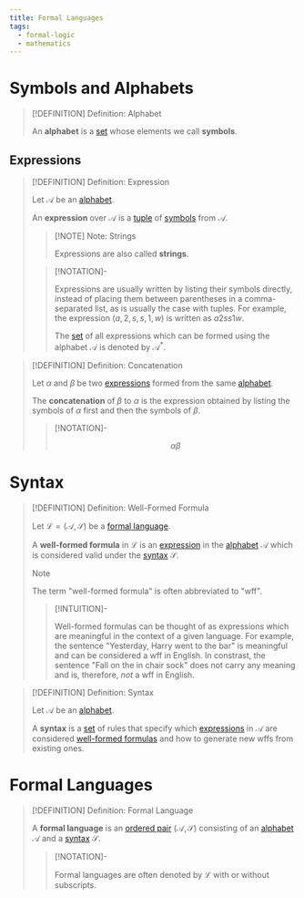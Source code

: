 ```yaml
---
title: Formal Languages
tags:
  - formal-logic
  - mathematics
---
```


# Symbols and Alphabets

>[!DEFINITION] Definition: Alphabet
>
>An **alphabet** is a [set](../../Set%20Theory/index.md) whose elements we call **symbols**.
>

## Expressions

>[!DEFINITION] Definition: Expression
>
>Let $\mathcal{A}$ be an [alphabet](Formal%20Languages.md#symbols%20and%20alphabets).
>
>An **expression** over $\mathcal{A}$ is a [tuple](../../Set%20Theory/Tuples.md) of [symbols](Formal%20Languages.md#symbols%20and%20alphabets) from $\mathcal{A}$.
>
>>[!NOTE] Note: Strings
>>
>>Expressions are also called **strings**.
>>
>
>>[!NOTATION]-
>>
>>Expressions are usually written by listing their symbols directly, instead of placing them between parentheses in a comma-separated list, as is usually the case with tuples. For example, the expression $(a, 2, s, s, 1,w)$ is written as $a2ss1w$.
>>
>>The [set](../../Set%20Theory/index.md) of all expressions which can be formed using the alphabet $\mathcal{A}$ is denoted by $\mathcal{A}^\ast$.
>>

>[!DEFINITION] Definition: Concatenation
>
>Let $\alpha$ and $\beta$ be two [expressions](Formal%20Languages.md#expressions) formed from the same [alphabet](Formal%20Languages.md#symbols%20and%20alphabets).
>
>The **concatenation** of $\beta$ to $\alpha$ is the expression obtained by listing the symbols of $\alpha$ first and then the symbols of $\beta$.
>
>>[!NOTATION]-
>>
>>$$
>>\alpha \beta
>>$$
>>
>

# Syntax

>[!DEFINITION] Definition: Well-Formed Formula
>
>Let $\mathcal{L} = (\mathcal{A}, \mathcal{S})$ be a [formal language](Formal%20Languages.md#formal%20languages).
>
>A **well-formed formula** in $\mathcal{L}$ is an [expression](Formal%20Languages.md#expressions) in the [alphabet](Formal%20Languages.md#symbols%20and%20alphabets) $\mathcal{A}$ which is considered valid under the [syntax](Formal%20Languages.md#syntax) $\mathcal{S}$.
>
>>[!NOTE]
>>
>>The term "well-formed formula" is often abbreviated to "wff".
>>
>
>>[!INTUITION]-
>>
>>Well-formed formulas can be thought of as expressions which are meaningful in the context of a given language. For example, the sentence "Yesterday, Harry went to the bar" is meaningful and can be considered a wff in English. In constrast, the sentence "Fall on the in chair sock" does not carry any meaning and is, therefore, *not* a wff in English.
>>
>

>[!DEFINITION] Definition: Syntax
>
>Let $\mathcal{A}$ be an [alphabet](Formal%20Languages.md#symbols%20and%20alphabets).
>
>A **syntax** is a [set](../../Set%20Theory/index.md) of rules that specify which [expressions](Formal%20Languages.md#expressions) in $\mathcal{A}$ are considered [well-formed formulas](Formal%20Languages.md#syntax) and how to generate new wffs from existing ones.
>

# Formal Languages

>[!DEFINITION] Definition: Formal Language
>
>A **formal language** is an [ordered pair](../../Set%20Theory/Ordered%20Pairs.md) $(\mathcal{A}, \mathcal{S})$ consisting of an [alphabet](Formal%20Languages.md#symbols%20and%20alphabets) $\mathcal{A}$ and a [syntax](Formal%20Languages.md#syntax) $\mathcal{S}$.
>
>>[!NOTATION]-
>>
>>Formal languages are often denoted by $\mathcal{L}$ with or without subscripts.
>>
>